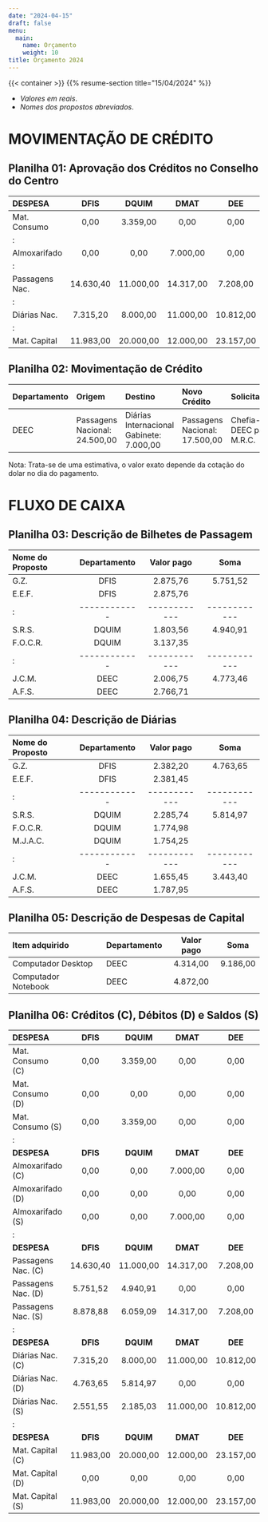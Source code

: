 ```yaml
---
date: "2024-04-15"
draft: false
menu:
  main:
    name: Orçamento
    weight: 10
title: Orçamento 2024
---
```


{{< container >}}
    {{% resume-section title="15/04/2024" %}}
 


- _Valores em reais_.
- _Nomes dos propostos abreviados_.



# MOVIMENTAÇÃO DE CRÉDITO


## Planilha 01: Aprovação dos Créditos no Conselho do Centro

|DESPESA            |DFIS      |DQUIM     |DMAT      |DEE       |DEEC      |DCC       |DAU       |Centro    |
|:----------------  |:-----:   |:-----:   |:-----:   |:-----:   |:-----:   |:-----:   |:-----:   |:-----:   |
|Mat. Consumo       |0,00      |3.359,00  |0,00      |0,00      |11.000,00 |0,00      |3.500,00  |4.000,00  |
|:                  |          |          |          |          |          |          |          |          |
|Almoxarifado       |0,00      |0,00      |7.000,00  |0,00      |1.500,00  |1.936,25  |3.500,00  |10.000,00 |
|:                  |          |          |          |          |          |          |          |          |
|Passagens Nac.     |14.630,40 |11.000,00 |14.317,00 |7.208,00  |24.500,00 |16.000,00 |8.000,00  |8.000,00  |
|:                  |          |          |          |          |          |          |          |          |
|Diárias Nac.       |7.315,20  |8.000,00  |11.000,00 |10.812,00 |10.500,00 |20.000,00 |8.000,00  |7.353,39  |
|:                  |          |          |          |          |          |          |          |          |
|Mat. Capital       |11.983,00 |20.000,00 |12.000,00 |23.157,00 |25.057,00 |0,00      |13.644,00 |5.725,00  |



## Planilha 02: Movimentação de Crédito

|Departamento   |Origem           |Destino        |Novo Crédito   |Solicitante    |
|:--------------|:--------------  |:--------------|:--------------|:--------------|
|DEEC|Passagens Nacional: 24.500,00|Diárias Internacional Gabinete: 7.000,00|Passagens Nacional: 17.500,00|Chefia--DEEC para M.R.C.|


Nota: Trata-se de uma estimativa, o valor exato depende da cotação do dolar no dia do pagamento.



# FLUXO DE CAIXA


## Planilha 03: Descrição de Bilhetes de Passagem

| Nome do Proposto                   | Departamento | Valor pago   | Soma         |
| :--------------------------------- | :----------: | :----------: | :----------: |
| G.Z.                               | DFIS         | 2.875,76     | 5.751,52     |
| E.E.F.                             | DFIS         | 2.875,76     |              |
|:                                   | ------------ | ------------ | ------------ |
| S.R.S.                             | DQUIM        | 1.803,56     | 4.940,91     |
| F.O.C.R.                           | DQUIM        | 3.137,35     |              |
|:                                   | ------------ | ------------ | ------------ |
| J.C.M.                             | DEEC         | 2.006,75     | 4.773,46     |
| A.F.S.                             | DEEC         | 2.766,71     |              |


## Planilha 04: Descrição de Diárias

| Nome do Proposto                   | Departamento | Valor pago   | Soma         |
| :--------------------------------- | :----------: | :----------: | :----------: |
| G.Z.                               | DFIS         | 2.382,20     | 4.763,65     |
| E.E.F.                             | DFIS         | 2.381,45     |              |
|:                                   | ------------ | ------------ | ------------ |
| S.R.S.                             | DQUIM        | 2.285,74     | 5.814,97     |
| F.O.C.R.                           | DQUIM        | 1.774,98     |              |
| M.J.A.C.                           | DQUIM        | 1.754,25     |              |
|:                                   | ------------ | ------------ | ------------ |
| J.C.M.                             | DEEC         | 1.655,45     | 3.443,40     |
| A.F.S.                             | DEEC         | 1.787,95     |              |


## Planilha 05: Descrição de Despesas de Capital

| Item adquirido                     | Departamento | Valor pago   | Soma         |
| :--------------------------------- | :----------- | :----------: | :----------: |
| Computador Desktop                 | DEEC         | 4.314,00     | 9.186,00     |
| Computador Notebook                | DEEC         | 4.872,00     |              |


 

## Planilha 06: Créditos (C), Débitos (D) e Saldos (S)

|DESPESA            |DFIS      |DQUIM     |DMAT      |DEE       |DEEC      |DCC       |DAU       |Centro    |
|:----------------  |:-----:   |:-----:   |:-----:   |:-----:   |:-----:   |:-----:   |:-----:   |:-----:   |
|Mat. Consumo (C)   |0,00      |3.359,00  |0,00      |0,00      |11.000,00 |0,00      |3.500,00  |4.000,00  |
|Mat. Consumo (D)   |0,00      |0,00      |0,00      |0,00      |0,00      |0,00      |0,00      |0,00      |
|Mat. Consumo (S)   |0,00      |3.359,00  |0,00      |0,00      |11.000,00 |0,00      |3.500,00  |4.000,00  |
|:                  |          |          |          |          |          |          |          |          |
|**DESPESA**        |**DFIS**  |**DQUIM** |**DMAT**  |**DEE**   |**DEEC**  |**DCC**   |**DAU**   |**Centro**|
|Almoxarifado (C)   |0,00      |0,00      |7.000,00  |0,00      |1.500,00  |1.936,25  |3.500,00  |10.000,00 |
|Almoxarifado (D)   |0,00      |0,00      |0,00      |0,00      |0,00      |0,00      |0,00      |0,00      |
|Almoxarifado (S)   |0,00      |0,00      |7.000,00  |0,00      |1.500,00  |1.936,25  |3.500,00  |10.000,00 |
|:                  |          |          |          |          |          |          |          |          |
|**DESPESA**        |**DFIS**  |**DQUIM** |**DMAT**  |**DEE**   |**DEEC**  |**DCC**   |**DAU**   |**Centro**|
|Passagens Nac. (C) |14.630,40 |11.000,00 |14.317,00 |7.208,00  |17.500,00 |16.000,00 |8.000,00  |8.000,00  |
|Passagens Nac. (D) |5.751,52  |4.940,91  |0,00      |0,00      |4.773,46  |0,00      |0,00      |0,00      |
|Passagens Nac. (S) |8.878,88  |6.059,09  |14.317,00 |7.208,00  |12.726,54 |16.000,00 |8.000,00  |8.000,00  |
|:                  |          |          |          |          |          |          |          |          |
|**DESPESA**        |**DFIS**  |**DQUIM** |**DMAT**  |**DEE**   |**DEEC**  |**DCC**   |**DAU**   |**Centro**|
|Diárias Nac. (C)   |7.315,20  |8.000,00  |11.000,00 |10.812,00 |10.500,00 |20.000,00 |8.000,00  |7.353,39  |
|Diárias Nac. (D)   |4.763,65  |5.814,97  |0,00      |0,00      |3.443,40  |0,00      |0,00      |0,00      |
|Diárias Nac. (S)   |2.551,55  |2.185,03  |11.000,00 |10.812,00 |7.056,60  |20.000,00 |8.000,00  |7.353,39  |
|:                  |          |          |          |          |          |          |          |          |
|**DESPESA**        |**DFIS**  |**DQUIM** |**DMAT**  |**DEE**   |**DEEC**  |**DCC**   |**DAU**   |**Centro**|
|Mat. Capital (C)   |11.983,00 |20.000,00 |12.000,00 |23.157,00 |25.057,00 |0,00      |13.644,00 |5.725,00  |
|Mat. Capital (D)   |0,00      |0,00      |0,00      |0,00      |9.186,00  |0,00      |0,00      |0,00      |
|Mat. Capital (S)   |11.983,00 |20.000,00 |12.000,00 |23.157,00 |15.871,00 |0,00      |13.644,00 |5.725,00  |


